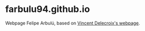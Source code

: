 # farbulu94.github.io
Webpage Felipe Arbulú, based on [Vincent Delecroix's webpage](https://github.com/videlec/page_ouaibe).

